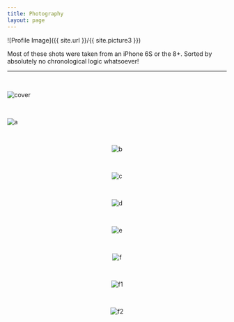 ```yaml
---
title: Photography 
layout: page
---
```

![Profile Image]({{ site.url }}/{{ site.picture3 }})

<p>Most of these shots were taken from an iPhone 6S or the 8+. Sorted by absolutely no chronological logic whatsoever!</p>

<hr>

<br />

<div markdown="1">

![cover](assets/images/f2.jpg)

</div>

<br />

<div markdown="1">

![a](assets/images/p1.jpg)

</div>

<br />

 
<div style="text-align: center" markdown="1">

![b](assets/images/101018.jpg)

</div>

<br />

<div style="text-align: center" markdown="1">

![c](assets/images/100918.jpg)

</div>

<br />

<div style="text-align: center" markdown="1">

![d](assets/images/150918.jpg)

</div>

<br />

<div style="text-align: center" markdown="1">

![e](assets/images/160918.jpg)

</div>

<br />

<div style="text-align: center" markdown="1">

![f](assets/images/010918.jpg)

</div>

<br />

<div style="text-align: center" markdown="1">

![f1](assets/images/020918.jpg)

</div>

<br />

<div style="text-align: center" markdown="1">

![f2](assets/images/030918.jpg)

</div>



